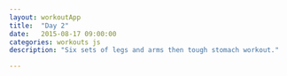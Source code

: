 ```yaml
---
layout: workoutApp
title:  "Day 2"
date:   2015-08-17 09:00:00
categories: workouts js
description: "Six sets of legs and arms then tough stomach workout."

---
```


<script type="text/javascript">
    function get_exercises(){
        var library = exerciseLibrary();
        var exercises = [];

        for(var i=0; i<3; i++){
            exercises.push({exercise: library.trunkRotations, time: 20, reps: 0});
            exercises.push({exercise: library.itbRolls, time: 10, reps: 0});
            exercises.push({exercise: library.itbRolls, time: 10, reps: 0});
            exercises.push({exercise: library.steamEngine, time: 20, reps: 0});
            exercises.push({exercise: library.oneLeggedSquats, time: 30, reps: 10});
            exercises.push({exercise: library.oneLeggedSquats, time: 30, reps: 10});
        }
                         
        for(var i=0; i<6; i++){
            exercises.push({exercise: library.lunges, time: 18, reps: 12});
            exercises.push({exercise: library.plankWalkUps,  time: 10, reps: 6});
            exercises.push({exercise: library.sideLunges,  time: 15, reps: 12});
            exercises.push({exercise: library.plankWalkUps, time: 10, reps: 6});
        }

        for(var i=0; i<3; i++){
            exercises.push({exercise: library.legRaises, time: 40, reps: 20});
            exercises.push({exercise: library.situps,  time: 40, reps: 20});
            exercises.push({exercise: library.rest, time: 10, reps: 0});
        }
        
        exercises.pop();

        return exercises;
    }
</script>
